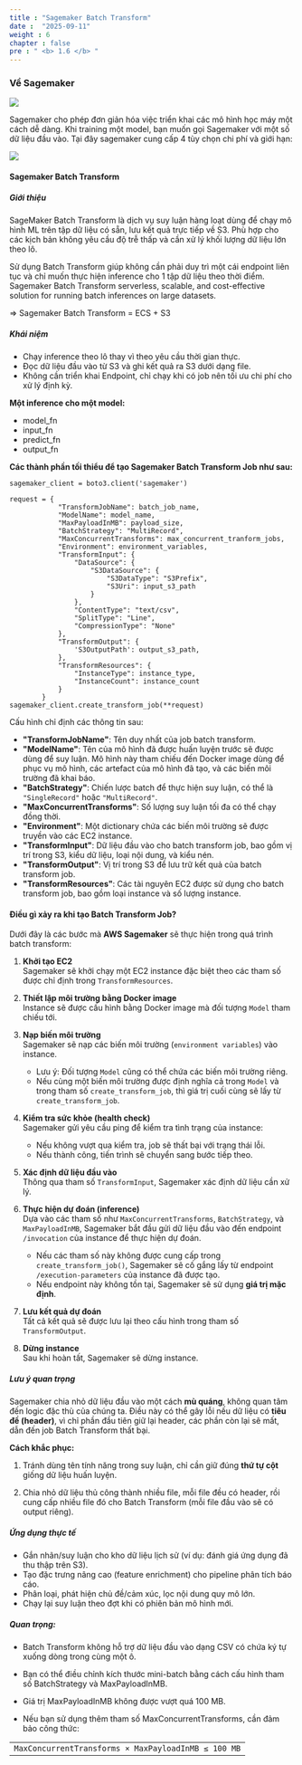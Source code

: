 ```yaml
---
title : "Sagemaker Batch Transform"
date :  "2025-09-11" 
weight : 6 
chapter : false
pre : " <b> 1.6 </b> "
---
```


### Về Sagemaker

![](https://miro.medium.com/v2/resize:fit:1400/1*o-Gim_HB9n8UzRBZHhM9ow.png )

Sagemaker cho phép đơn giản hóa việc triển khai các mô hình học máy một cách dễ dàng. Khi training một model, bạn muốn gọi Sagemaker với một số dữ liệu đầu vào. Tại đây sagemaker cung cấp 4 tùy chọn chi phí và giới hạn:

![](https://miro.medium.com/v2/resize:fit:1100/format:webp/0*UPAdQ0VLtFe0OPAx.png)

#### Sagemaker Batch Transform 

##### Giới thiệu
SageMaker Batch Transform là dịch vụ suy luận hàng loạt dùng để chạy mô hình ML trên tập dữ liệu có sẵn, lưu kết quả trực tiếp về S3. Phù hợp cho các kịch bản không yêu cầu độ trễ thấp và cần xử lý khối lượng dữ liệu lớn theo lô.

Sử dụng Batch Transform giúp không cần phải duy trì một cái endpoint liên tục và chỉ muốn thực hiện inference cho 1 tập dữ liệu theo thời điểm. Sagemaker Batch Transform serverless, scalable, and cost-effective solution for running batch inferences on large datasets.


=> Sagemaker Batch Transform = ECS + S3

##### Khái niệm
- Chạy inference theo lô thay vì theo yêu cầu thời gian thực.
- Đọc dữ liệu đầu vào từ S3 và ghi kết quả ra S3 dưới dạng file.
- Không cần triển khai Endpoint, chỉ chạy khi có job nên tối ưu chi phí cho xử lý định kỳ.

**Một inference cho một model:**
- model_fn
- input_fn
- predict_fn
- output_fn

**Các thành phần tối thiểu để tạo Sagemaker Batch Transform Job như sau:**
```
sagemaker_client = boto3.client('sagemaker')

request = {
            "TransformJobName": batch_job_name,
            "ModelName": model_name,
            "MaxPayloadInMB": payload_size,
            "BatchStrategy": "MultiRecord",
            "MaxConcurrentTransforms": max_concurrent_tranform_jobs,
            "Environment": environment_variables,
            "TransformInput": {
                "DataSource": {
                    "S3DataSource": {
                        "S3DataType": "S3Prefix",
                        "S3Uri": input_s3_path
                    }
                },
                "ContentType": "text/csv",
                "SplitType": "Line",
                "CompressionType": "None"
            },
            "TransformOutput": {
                'S3OutputPath': output_s3_path,
            },
            "TransformResources": {
                "InstanceType": instance_type,
                "InstanceCount": instance_count
            }
        }
sagemaker_client.create_transform_job(**request)
```
Cấu hình chỉ định các thông tin sau:

- **"TransformJobName"**: Tên duy nhất của job batch transform.  
- **"ModelName"**: Tên của mô hình đã được huấn luyện trước sẽ được dùng để suy luận. Mô hình này tham chiếu đến Docker image dùng để phục vụ mô hình, các artefact của mô hình đã tạo, và các biến môi trường đã khai báo.  
- **"BatchStrategy"**: Chiến lược batch để thực hiện suy luận, có thể là `"SingleRecord"` hoặc `"MultiRecord"`.  
- **"MaxConcurrentTransforms"**: Số lượng suy luận tối đa có thể chạy đồng thời.  
- **"Environment"**: Một dictionary chứa các biến môi trường sẽ được truyền vào các EC2 instance.  
- **"TransformInput"**: Dữ liệu đầu vào cho batch transform job, bao gồm vị trí trong S3, kiểu dữ liệu, loại nội dung, và kiểu nén.  
- **"TransformOutput"**: Vị trí trong S3 để lưu trữ kết quả của batch transform job.  
- **"TransformResources"**: Các tài nguyên EC2 được sử dụng cho batch transform job, bao gồm loại instance và số lượng instance.  

#### Điều gì xảy ra khi tạo Batch Transform Job?
Dưới đây là các bước mà **AWS Sagemaker** sẽ thực hiện trong quá trình batch transform:

1. **Khởi tạo EC2**  
   Sagemaker sẽ khởi chạy một EC2 instance đặc biệt theo các tham số được chỉ định trong `TransformResources`.

2. **Thiết lập môi trường bằng Docker image**  
   Instance sẽ được cấu hình bằng Docker image mà đối tượng `Model` tham chiếu tới.

3. **Nạp biến môi trường**  
   Sagemaker sẽ nạp các biến môi trường (`environment variables`) vào instance.  
   - Lưu ý: Đối tượng `Model` cũng có thể chứa các biến môi trường riêng.  
   - Nếu cùng một biến môi trường được định nghĩa cả trong `Model` và trong tham số `create_transform_job`, thì giá trị cuối cùng sẽ lấy từ `create_transform_job`.

4. **Kiểm tra sức khỏe (health check)**  
   Sagemaker gửi yêu cầu ping để kiểm tra tình trạng của instance:  
   - Nếu không vượt qua kiểm tra, job sẽ thất bại với trạng thái lỗi.  
   - Nếu thành công, tiến trình sẽ chuyển sang bước tiếp theo.

5. **Xác định dữ liệu đầu vào**  
   Thông qua tham số `TransformInput`, Sagemaker xác định dữ liệu cần xử lý.

6. **Thực hiện dự đoán (inference)**  
   Dựa vào các tham số như `MaxConcurrentTransforms`, `BatchStrategy`, và `MaxPayloadInMB`, Sagemaker bắt đầu gửi dữ liệu đầu vào đến endpoint `/invocation` của instance để thực hiện dự đoán.  
   - Nếu các tham số này không được cung cấp trong `create_transform_job()`, Sagemaker sẽ cố gắng lấy từ endpoint `/execution-parameters` của instance đã được tạo.  
   - Nếu endpoint này không tồn tại, Sagemaker sẽ sử dụng **giá trị mặc định**.  

7. **Lưu kết quả dự đoán**  
   Tất cả kết quả sẽ được lưu lại theo cấu hình trong tham số `TransformOutput`.

8. **Dừng instance**  
   Sau khi hoàn tất, Sagemaker sẽ dừng instance.

##### Lưu ý quan trọng

Sagemaker chia nhỏ dữ liệu đầu vào một cách **mù quáng**, không quan tâm đến logic đặc thù của chúng ta. Điều này có thể gây lỗi nếu dữ liệu có **tiêu đề (header)**, vì chỉ phần đầu tiên giữ lại header, các phần còn lại sẽ mất, dẫn đến job Batch Transform thất bại.  

**Cách khắc phục:**

1. Tránh dùng tên tính năng trong suy luận, chỉ cần giữ đúng **thứ tự cột** giống dữ liệu huấn luyện.  

2. Chia nhỏ dữ liệu thủ công thành nhiều file, mỗi file đều có header, rồi cung cấp nhiều file đó cho Batch Transform (mỗi file đầu vào sẽ có output riêng).  

##### Ứng dụng thực tế
- Gắn nhãn/suy luận cho kho dữ liệu lịch sử (ví dụ: đánh giá ứng dụng đã thu thập trên S3).
- Tạo đặc trưng nâng cao (feature enrichment) cho pipeline phân tích báo cáo.
- Phân loại, phát hiện chủ đề/cảm xúc, lọc nội dung quy mô lớn.
- Chạy lại suy luận theo đợt khi có phiên bản mô hình mới.

##### Quan trọng:

- Batch Transform không hỗ trợ dữ liệu đầu vào dạng CSV có chứa ký tự xuống dòng trong cùng một ô.

- Bạn có thể điều chỉnh kích thước mini-batch bằng cách cấu hình tham số BatchStrategy và MaxPayloadInMB.

- Giá trị MaxPayloadInMB không được vượt quá 100 MB.

- Nếu bạn sử dụng thêm tham số MaxConcurrentTransforms, cần đảm bảo công thức:

|   |
|:-:|
| `MaxConcurrentTransforms × MaxPayloadInMB ≤ 100 MB` |

